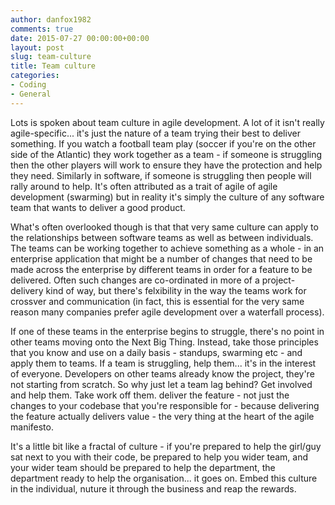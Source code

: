 ```yaml
---
author: danfox1982
comments: true
date: 2015-07-27 00:00:00+00:00
layout: post
slug: team-culture
title: Team culture
categories:
- Coding
- General
---
```


Lots is spoken about team culture in agile development.  A lot of it isn't really agile-specific... it's just the nature of a team trying their best to deliver something.  If you watch a football team play (soccer if you're on the other side of the Atlantic) they work together as a team - if someone is struggling then the other players will work to ensure they have the protection and help they need.  Similarly in software, if someone is struggling then people will rally around to help.  It's often attributed as a trait of agile of agile development (swarming) but in reality it's simply the culture of any software team that wants to deliver a good product.

What's often overlooked though is that that very same culture can apply to the relationships between software teams as well as between individuals.  The teams can be working together to achieve something as a whole - in an enterprise application that might be a number of changes that need to be made across the enterprise by different teams in order for a feature to be delivered.  Often such changes are co-ordinated in more of a project-delivery kind of way, but there's felxibility in the way the teams work for crossver and communication (in fact, this is essential for the very same reason many companies prefer agile development over a waterfall process).

If one of these teams in the enterprise begins to struggle, there's no point in other teams moving onto the Next Big Thing.  Instead, take those principles that you know and use on a daily basis - standups, swarming etc - and apply them to teams.  If a team is struggling, help them... it's in the interest of everyone.  Developers on other teams already know the project, they're not starting from scratch.  So why just let a team lag behind?  Get involved and help them.  Take work off them. deliver the feature - not just the changes to your codebase that you're responsible for - because delivering the feature actually delivers value - the very thing at the heart of the agile manifesto.

It's a little bit like a fractal of culture - if you're prepared to help the girl/guy sat next to you with their code, be prepared to help you wider team, and your wider team should be prepared to help the department, the department ready to help the organisation... it goes on.  Embed this culture in the individual, nuture it through the business and reap the rewards.